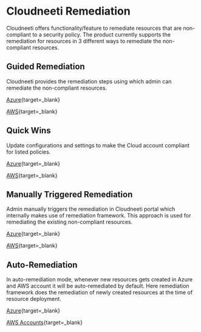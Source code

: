 # Cloudneeti Remediation 

Cloudneeti offers functionality/feature to remediate resources that are
non-compliant to a security policy. The product currently supports the
remediation for resources in 3 different ways to remediate the non-compliant resources. 

## Guided Remediation 

  Cloudneeti provides the remediation steps using which admin can remediate
  the non-compliant resources. 

   [Azure](../azureGuidedRemediation/){target=_blank}

   [AWS](../awsGuidedRemediation/){target=_blank}

## Quick Wins
   
  Update configurations and settings to make the Cloud account compliant for listed policies.

  [Azure](../azureQuickWins/){target=_blank}

  [AWS](../awsQuickWins/){target=_blank}

## Manually Triggered Remediation 

 Admin manually triggers the remediation in Cloudneeti portal which internally makes use of remediation framework. This approach is used for remediating the existing non-compliant resources. 

   [Azure](../azureAutoRemediation/#manually-triggered-for-existing-resources){target=_blank}

   [AWS](../awsRemediation/#manually-triggered-for-existing-resources){target=_blank}

## Auto-Remediation 

  In auto-remediation mode, whenever new resources gets created in Azure and AWS account it will be auto-remediated by default. Here remediation framework does the remediation of newly created resources at the time of resource deployment. 

  [Azure](../azureAutoRemediation/){target=_blank}

  [AWS Accounts](../awsRemediation/){target=_blank}

 

 

 
